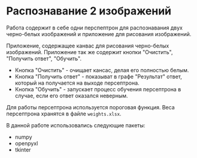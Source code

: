 # Распознавание 2 изображений

Работа содержит в себе одни перспептрон для распознавания двух черно-белых изображений и приложение для рисования изображений.

Приложение, содержащее канвас для рисования черно-белых изображений.
Приложение так же содержит кнопки "Очистить", "Получить ответ", "Обучить".
- Кнопка "Очистить" - очищает кансас, делая его полностью белым.
- Кнопка "Получить ответ" - показыват в графе "Результат" ответ, который на получается на выходе персептрона.
- Кнопка "Обучить" - запускает процесс обучения персептрона в случае, если его ответ оказался неверным.

Для работы персептрона используется пороговая функция.
Веса персептрона хранятся в файле `weights.xlsx`.

В данной работе использовались следующие пакеты:
- numpy
- openpyxl
- tkinter